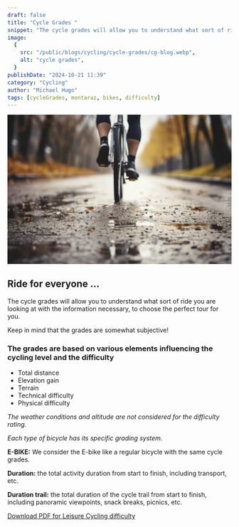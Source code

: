 ```yaml
---
draft: false
title: "Cycle Grades "
snippet: "The cycle grades will allow you to understand what sort of ride you are looking at with the information necessary, to choose the perfect tour for you. "
image:
  {
    src: "/public/blogs/cycling/cycle-grades/cg-blog.webp",
    alt: "cycle grades",
  }
publishDate: "2024-10-21 11:39"
category: "Cycling"
author: "Michael Hugo"
tags: [cycleGrades, montaraz, bikes, difficulty]
---
```


![Super Wide](./cycle-grades/cg-principal.webp)

## Ride for everyone …

The cycle grades will allow you to understand what sort of ride you are looking at with the information necessary, to choose the perfect tour for you.

Keep in mind that the grades are somewhat subjective!

### The grades are based on various elements influencing the cycling level and the difficulty

- Total distance
- Elevation gain
- Terrain
- Technical difficulty
- Physical difficulty

*The weather conditions and altitude are not considered for the difficulty rating.*

*Each type of bicycle has its specific grading system.*

**E-BIKE:** We consider the E-bike like a regular bicycle with the same cycle grades.

**Duration:** the total activity duration from start to finish, including transport, etc.

**Duration trail:** the total duration of the cycle trail from start to finish, including panoramic viewpoints, snack breaks, picnics, etc.

<a href="/public/leisure-cycling.pdf" target="_blank">Download PDF for Leisure Cycling difficulty</a>
